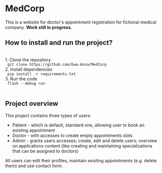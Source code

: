 <h1> MedCorp </h1>

This is a website for doctor's appointment registration for fictional medical company.
<b>Work still in progress.</b>
<br>
<h2> How to install and run the project? </h2>
<br>
1. Clone the repository
<br>
<code> git clone https://github.com/Ewa-Anna/MedCorp </code>
<br>
2. Install dependencies
<br>
<code> pip install -r requirements.txt </code>
<br>
3. Run the code
<br>
<code> flask --debug run </code>
<br>
<br>
<h2> Project overview </h2>
<p> This project contains three types of users: 
<ul>
<li> Patient - which is default, standard one, allowing user to book an existing appointment </li>
<li> Doctor - with accesses to create empty appointments slots </li>
<li> Admin - grants users accesses; create, edit and delete users; overview on applications content (like creating and maintaining specializations that can be assigned to doctors) </li>
</ul>
</p>
<p> All users can edit their profiles, maintain existing appointments (e.g. delete them) and use contact form. </p>